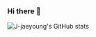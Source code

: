 ### Hi there 👋
![J-jaeyoung's GitHub stats](https://github-readme-stats.vercel.app/api?username=J-jaeyoung&hide=contribs,prs)

<!--
**J-jaeyoung/J-jaeyoung** is a ✨ _special_ ✨ repository because its `README.md` (this file) appears on your GitHub profile.

Here are some ideas to get you started:

- 🔭 I’m currently working on ...
- 🌱 I’m currently learning ...
- 👯 I’m looking to collaborate on ...
- 🤔 I’m looking for help with ...
- 💬 Ask me about ...
- 📫 How to reach me: ...
- 😄 Pronouns: ...
- ⚡ Fun fact: ...
-->
